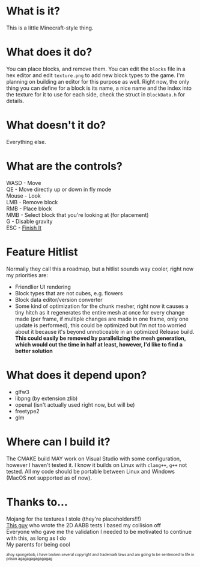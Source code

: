 # What is it?

This is a little Minecraft-style thing.

# What does it do?

You can place blocks, and remove them. You can edit the `blocks` file in a hex editor and edit `texture.png` to add new block types to the game. I'm planning on building an editor for this purpose as well. Right now, the only thing you can define for a block is its name, a nice name and the index into the texture for it to use for each side, check the struct in `BlockData.h` for details.

# What doesn't it do?

Everything else.

# What are the controls?

WASD - Move  
QE - Move directly up or down in fly mode  
Mouse - Look  
LMB - Remove block  
RMB - Place block  
MMB - Select block that you're looking at (for placement)  
G - Disable gravity  
ESC - [Finish It](https://f4.bcbits.com/img/a2856518997_16.jpg)

# Feature Hitlist

Normally they call this a roadmap, but a hitlist sounds way cooler, right now my priorities are:

* Friendlier UI rendering
* Block types that are not cubes, e.g. flowers
* Block data editor/version converter
* Some kind of optimization for the chunk mesher, right now it causes a tiny hitch as it regenerates the entire mesh at once for every change made (per frame, if multiple changes are made in one frame, only one update is performed), this could be optimized but I'm not too worried about it because it's beyond unnoticeable in an optimized Release build. **This could easily be removed by parallelizing the mesh generation, which would cut the time in half at least, however, I'd like to find a better solution**

# What does it depend upon?

* glfw3
* libpng (by extension zlib)
* openal (isn't actually used right now, but will be)
* freetype2
* glm

# Where can I build it?

The CMAKE build MAY work on Visual Studio with some configuration, however I haven't tested it. I know it builds on Linux with `clang++`, `g++` not tested. All my code should be portable between Linux and Windows (MacOS not supported as of now).

# Thanks to...

Mojang for the textures I stole (they're placeholders!!!)  
[This guy](http://noonat.github.io/intersect/) who wrote the 2D AABB tests I based my collision off  
Everyone who gave me the validation I needed to be motivated to continue with this, as long as I do  
My parents for being cool

<sup><sup>ahoy spongebob, i have broken several copyright and trademark laws and am going to be sentenced to life in prison agagagagagagagag</sup></sup>

